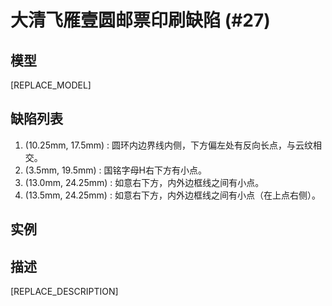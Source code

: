 # 大清飞雁壹圆邮票印刷缺陷 (#27)

## 模型
[REPLACE_MODEL]

## 缺陷列表
1. (10.25mm, 17.5mm) :  圆环内边界线内侧，下方偏左处有反向长点，与云纹相交。
1. (3.5mm, 19.5mm) :  国铭字母H右下方有小点。
1. (13.0mm, 24.25mm) :  如意右下方，内外边框线之间有小点。
1. (13.5mm, 24.25mm) :  如意右下方，内外边框线之间有小点（在上点右侧）。


## 实例


## 描述
[REPLACE_DESCRIPTION]
